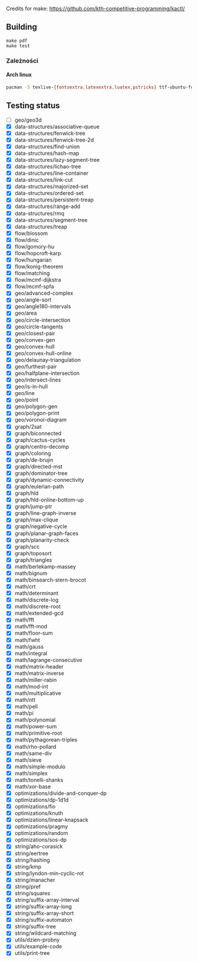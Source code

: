 Credits for make: https://github.com/kth-competitive-programming/kactl/

## Building

```
make pdf
make test
```

### Zależności

#### Arch linux
```sh
pacman -S texlive-{fontsextra,latexextra,luatex,pstricks} ttf-ubuntu-font-family
```

## Testing status
- [ ] geo/geo3d
- [x] data-structures/associative-queue
- [x] data-structures/fenwick-tree
- [x] data-structures/fenwick-tree-2d
- [x] data-structures/find-union
- [x] data-structures/hash-map
- [x] data-structures/lazy-segment-tree
- [x] data-structures/lichao-tree
- [x] data-structures/line-container
- [x] data-structures/link-cut
- [x] data-structures/majorized-set
- [x] data-structures/ordered-set
- [x] data-structures/persistent-treap
- [x] data-structures/range-add
- [x] data-structures/rmq
- [x] data-structures/segment-tree
- [x] data-structures/treap
- [x] flow/blossom
- [x] flow/dinic
- [x] flow/gomory-hu
- [x] flow/hopcroft-karp
- [x] flow/hungarian
- [x] flow/konig-theorem
- [x] flow/matching
- [x] flow/mcmf-dijkstra
- [x] flow/mcmf-spfa
- [x] geo/advanced-complex
- [x] geo/angle-sort
- [x] geo/angle180-intervals
- [x] geo/area
- [x] geo/circle-intersection
- [x] geo/circle-tangents
- [x] geo/closest-pair
- [x] geo/convex-gen
- [x] geo/convex-hull
- [x] geo/convex-hull-online
- [x] geo/delaunay-triangulation
- [x] geo/furthest-pair
- [x] geo/halfplane-intersection
- [x] geo/intersect-lines
- [x] geo/is-in-hull
- [x] geo/line
- [x] geo/point
- [x] geo/polygon-gen
- [x] geo/polygon-print
- [x] geo/voronoi-diagram
- [x] graph/2sat
- [x] graph/biconnected
- [x] graph/cactus-cycles
- [x] graph/centro-decomp
- [x] graph/coloring
- [x] graph/de-brujin
- [x] graph/directed-mst
- [x] graph/dominator-tree
- [x] graph/dynamic-connectivity
- [x] graph/eulerian-path
- [x] graph/hld
- [x] graph/hld-online-bottom-up
- [x] graph/jump-ptr
- [x] graph/line-graph-inverse
- [x] graph/max-clique
- [x] graph/negative-cycle
- [x] graph/planar-graph-faces
- [x] graph/planarity-check
- [x] graph/scc
- [x] graph/toposort
- [x] graph/triangles
- [x] math/berlekamp-massey
- [x] math/bignum
- [x] math/binsearch-stern-brocot
- [x] math/crt
- [x] math/determinant
- [x] math/discrete-log
- [x] math/discrete-root
- [x] math/extended-gcd
- [x] math/fft
- [x] math/fft-mod
- [x] math/floor-sum
- [x] math/fwht
- [x] math/gauss
- [x] math/integral
- [x] math/lagrange-consecutive
- [x] math/matrix-header
- [x] math/matrix-inverse
- [x] math/miller-rabin
- [x] math/mod-int
- [x] math/multiplicative
- [x] math/ntt
- [x] math/pell
- [x] math/pi
- [x] math/polynomial
- [x] math/power-sum
- [x] math/primitive-root
- [x] math/pythagorean-triples
- [x] math/rho-pollard
- [x] math/same-div
- [x] math/sieve
- [x] math/simple-modulo
- [x] math/simplex
- [x] math/tonelli-shanks
- [x] math/xor-base
- [x] optimizations/divide-and-conquer-dp
- [x] optimizations/dp-1d1d
- [x] optimizations/fio
- [x] optimizations/knuth
- [x] optimizations/linear-knapsack
- [x] optimizations/pragmy
- [x] optimizations/random
- [x] optimizations/sos-dp
- [x] string/aho-corasick
- [x] string/eertree
- [x] string/hashing
- [x] string/kmp
- [x] string/lyndon-min-cyclic-rot
- [x] string/manacher
- [x] string/pref
- [x] string/squares
- [x] string/suffix-array-interval
- [x] string/suffix-array-long
- [x] string/suffix-array-short
- [x] string/suffix-automaton
- [x] string/suffix-tree
- [x] string/wildcard-matching
- [x] utils/dzien-probny
- [x] utils/example-code
- [x] utils/print-tree
